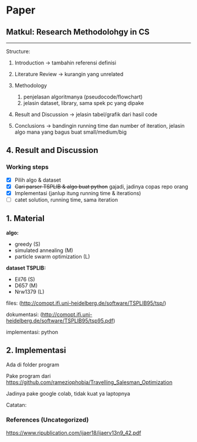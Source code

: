 # Paper

## Matkul: Research Methodolohgy in CS

---

Structure:

1. Introduction -> tambahin referensi definisi
2. Literature Review -> kurangin yang unrelated
3. Methodology

   1. penjelasan algoritmanya (pseudocode/flowchart)
   2. jelasin dataset, library, sama spek pc yang dipake

4. Result and Discussion -> jelasin tabel/grafik dari hasil code
5. Conclusions -> bandingin running time dan number of iteration, jelasin algo mana yang bagus buat small/medium/big

## 4. Result and Discussion

### Working steps

- [x] Pilih algo & dataset
- [x] ~~Cari parser TSPLIB & algo buat python~~ gajadi, jadinya copas repo orang
- [x] Implementasi (janlup itung running time & iterations)
- [ ] catet solution, running time, sama iteration

## 1. Material

**algo:**

- greedy (S)
- simulated annealing (M)
- particle swarm optimization (L)

**dataset TSPLIB:**

- Eil76 (S)
- D657 (M)
- Nrw1379 (L)

files: (<http://comopt.ifi.uni-heidelberg.de/software/TSPLIB95/tsp/>)

dokumentasi: (<http://comopt.ifi.uni-heidelberg.de/software/TSPLIB95/tsp95.pdf>)

implementasi: python

## 2. Implementasi

Ada di folder program

Pake program dari <https://github.com/rameziophobia/Travelling_Salesman_Optimization>

Jadinya pake google colab, tidak kuat ya laptopnya

Catatan:

### References (Uncategorized)

<https://www.ripublication.com/ijaer18/ijaerv13n9_42.pdf>
